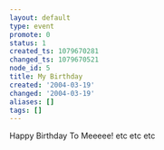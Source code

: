 ```yaml
---
layout: default
type: event
promote: 0
status: 1
created_ts: 1079670281
changed_ts: 1079670521
node_id: 5
title: My Birthday
created: '2004-03-19'
changed: '2004-03-19'
aliases: []
tags: []
---
```

Happy Birthday To Meeeee! etc etc etc
